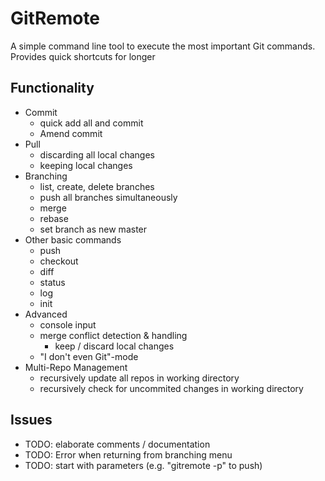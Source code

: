 # GitRemote

A simple command line tool to execute the most important Git commands.
Provides quick shortcuts for longer

## Functionality
- Commit
  - quick add all and commit
  - Amend commit
- Pull
  - discarding all local changes
  - keeping local changes
- Branching
  - list, create, delete branches
  - push all branches simultaneously
  - merge
  - rebase
  - set branch as new master
- Other basic commands
  - push
  - checkout
  - diff
  - status
  - log
  - init
- Advanced
  - console input
  - merge conflict detection & handling
    - keep / discard local changes
  - "I don't even Git"-mode
- Multi-Repo Management
  - recursively update all repos in working directory
  - recursively check for uncommited changes in working directory

## Issues
- TODO: elaborate comments / documentation
- TODO: Error when returning from branching menu
- TODO: start with parameters (e.g. "gitremote -p" to push)
